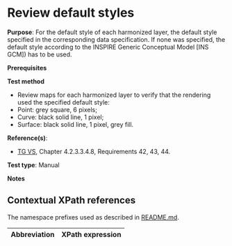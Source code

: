 # Review default styles

**Purpose**: For the default style of each harmonized layer, the default style specified in the corresponding data specification.
If none was specified, the default style according to the INSPIRE Generic Conceptual Model [INS GCM]) has to be used.

**Prerequisites**

**Test method**

* Review maps for each harmonized layer to verify that the rendering used the specified default style:
* Point: grey square, 6 pixels;
* Curve: black solid line, 1 pixel;
* Surface: black solid line, 1 pixel, grey fill. 

**Reference(s)**: 

* [TG VS](./README.md#ref_TG_VS), Chapter 4.2.3.3.4.8, Requirements 42, 43, 44.

**Test type**: Manual

**Notes**

## Contextual XPath references

The namespace prefixes used as described in [README.md](README.md#namespaces).

Abbreviation                                               |  XPath expression
---------------------------------------------------------- | -------------------------------------------------------------------------
